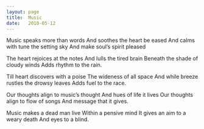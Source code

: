 ```yaml
---
layout: page
title:  Music
date:   2010-05-12
---
```


Music speaks more than words
And soothes the heart be eased
And calms with tune the setting sky
And make soul’s spirit pleased

The heart rejoices at the notes
And lulls the tired brain
Beneath the shade of cloudy winds
Adds rhythm to the rain.

Till heart discovers with a poise 
The wideness of all space
And while breeze rustles the drowsy leaves
Adds fuel to the race.

Our thoughts align to music’s thought
And hues of life it lives
Our thoughts align to flow of songs
And message that it gives.

Music makes a dead man live
Within a pensive mind
It gives an aim to a weary death
And eyes to a blind.